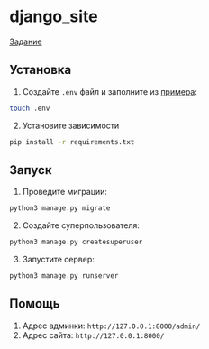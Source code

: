 # django_site

[Задание](task.md)

## Установка

1. Создайте `.env` файл и заполните из [примера](env_example):

```bash
touch .env
```

2. Установите зависимости

```bash
pip install -r requirements.txt
```

## Запуск

1. Проведите миграции:

```bash
python3 manage.py migrate
```

2. Создайте суперпользователя:

```bash
python3 manage.py createsuperuser
```

3. Запустите сервер:

```bash
python3 manage.py runserver
```

## Помощь

1. Адрес админки: `http://127.0.0.1:8000/admin/`
2. Адрес сайта: `http://127.0.0.1:8000/`
